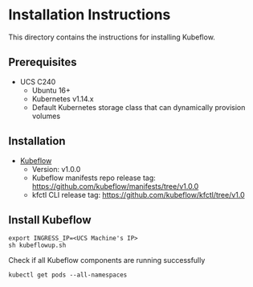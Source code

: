 # Installation Instructions

This directory contains the instructions for installing Kubeflow. 

## Prerequisites

- UCS C240
	* Ubuntu 16+
	* Kubernetes v1.14.x
	* Default Kubernetes storage class that can dynamically provision volumes

## Installation

- [Kubeflow](#kubeflow)
	* Version: v1.0.0
	* Kubeflow manifests repo release tag: https://github.com/kubeflow/manifests/tree/v1.0.0
	* kfctl CLI release tag: https://github.com/kubeflow/kfctl/tree/v1.0 

## <a id=kubeflow></a> Install Kubeflow
	export INGRESS_IP=<UCS Machine's IP>
	sh kubeflowup.sh

Check if all Kubeflow components are running successfully

	kubectl get pods --all-namespaces
